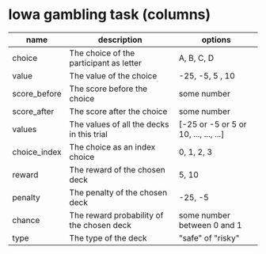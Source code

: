 # Iowa gambling task (columns)

| name         | description                               | options                           |
|--------------|-------------------------------------------|-----------------------------------|
| choice       | The choice of the participant as letter   | A, B, C, D                        |
| value        | The value of the choice                   | -25, -5, 5 , 10                   |
| score_before | The score before the choice               | some number                       |
| score_after  | The score after the choice                | some number                       |
| values       | The values of all the decks in this trial | [-25 or -5 or 5 or 10, ..., ..., ...] |
| choice_index | The choice as an index choice             | 0, 1, 2, 3                        |
| reward       | The reward of the chosen deck             | 5, 10                             |
| penalty      | The penalty of the chosen deck            | -25, -5                           |
| chance       | The reward probability of the chosen deck | some number between 0 and 1       |
| type         | The type of the deck                      | "safe" of "risky"                 |